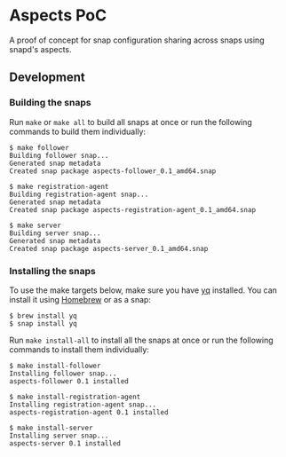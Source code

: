 # Aspects PoC

A proof of concept for snap configuration sharing across snaps using snapd's aspects.

## Development

### Building the snaps

Run `make` or `make all` to build all snaps at once or run the following commands to build them individually:

```console
$ make follower
Building follower snap...
Generated snap metadata
Created snap package aspects-follower_0.1_amd64.snap

$ make registration-agent
Building registration-agent snap...
Generated snap metadata
Created snap package aspects-registration-agent_0.1_amd64.snap

$ make server
Building server snap...
Generated snap metadata
Created snap package aspects-server_0.1_amd64.snap
```

### Installing the snaps

To use the make targets below, make sure you have [yq](https://github.com/mikefarah/yq) installed. You can install it using [Homebrew](https://brew.sh/) or as a snap:

```console
$ brew install yq
$ snap install yq
```

Run `make install-all` to install all the snaps at once or run the following commands to install them individually:

```console
$ make install-follower
Installing follower snap...
aspects-follower 0.1 installed

$ make install-registration-agent
Installing registration-agent snap...
aspects-registration-agent 0.1 installed

$ make install-server
Installing server snap...
aspects-server 0.1 installed
```
